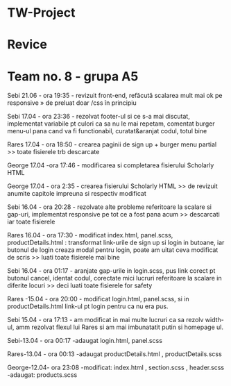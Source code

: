 # TW-Project
# Revice
# Team no. 8 - grupa A5



Sebi 21.06 - ora 19:35 - revizuit front-end, refăcută scalarea mult mai ok pe responsive » de preluat doar /css în principiu

Sebi 17.04 - ora 23:36 - rezolvat footer-ul si ce s-a mai discutat, implementat variabile pt culori ca sa nu le mai repetam, comentat burger menu-ul pana cand va fi functionabil, curatat&aranjat codul, totul bine

Rares 17.04 - ora 18:50 - crearea paginii de sign up + burger menu partial >> toate fisierele trb descarcate

George 17.04 -ora 17:46 - modificarea si completarea fisierului Scholarly HTML

George 17.04 - ora 2:35 - crearea fisierului Scholarly HTML >> de revizuit anumite capitole impreuna si respectiv modificat

Sebi 16.04 - ora 20:28 - rezolvate alte probleme referitoare la scalare si gap-uri, implementat responsive pe tot ce a fost pana acum >> descarcati iar toate fisierele

Rares 16.04 - ora 17:30 - modificat index.html, panel.scss, productDetails.html : transformat link-urile de sign up si login in butoane, iar butonul de login creaza modal pentru login, poate am uitat ceva modificat de scris >> luati toate fisierele mai bine

Sebi 16.04 - ora 01:17 - aranjate gap-urile in login.scss, pus link corect pt butonul cancel, identat codul, corectate mici lucruri referitoare la scalare in diferite locuri >> deci luati toate fisierele for safety 

Rares -15.04 - ora 20:00 - modificat login.html, panel.scss, si in productDetails.html link-ul pt login pentru ca nu era pus.

Sebi 15.04 - ora 17:13 - am modificat in mai multe lucruri ca sa rezolv width-ul, amm rezolvat flexul lui Rares si am mai imbunatatit putin si homepage ul.

Sebi-13.04 - ora 00:17 -adaugat login.html, panel.scss

Rares-13.04 - ora 00:13 -adaugat productDetails.html , productDetails.scss

George-12.04- ora 23:08 -modificat: index.html  ,  section.scss  ,  header.scss
                        -adaugat: products.scss
